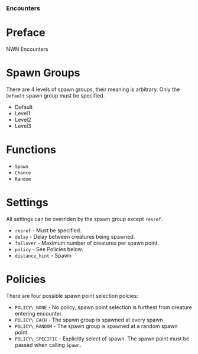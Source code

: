 ### Encounters

# Preface
NWN Encounters

# Spawn Groups
There are 4 levels of spawn groups, their meaning is arbitrary.  Only
the `Default` spawn group must be specified.

* Default
* Level1
* Level2
* Level3

# Functions
* `Spawn`
* `Chance`
* `Random`

# Settings
All settings can be overriden by the spawn group except `resref`.

* `resref` - Must be specified.
* `delay` - Delay between creatures being spawned.
* `fallover` - Maximum number of creatures per spawn point.
* `policy` - See Policies below.
* `distance_hint` - Spawn


# Policies
There are four possible spawn point selection polcies:

* `POLICY\_NONE` - No policy, spawn point selection is furthest from
creature entering encounter.
* `POLICY\_EACH` - The spawn group is spawned at every spawn
* `POLICY\_RANDOM` - The spawn group is spawned at a random spawn
point.
* `POLICY\_SPECIFIC` - Explicitly select of spawn.  The spawn point
must be passed when calling `Spawn`.
